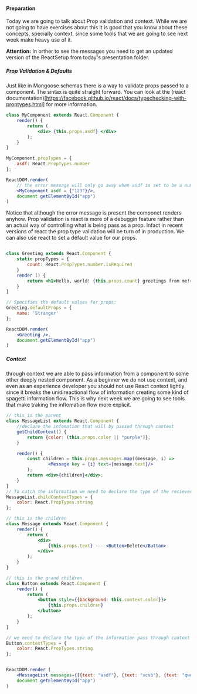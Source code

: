 #### Preparation
Today we are going to talk about Prop validation and context. While we are not going to have exercises about this it is good that you know about these concepts, specially context, since some tools that we are going to see next week make heavy use of it.

**Attention:** In orther to see the messages you need to get an updated version of the ReactSetup from today's presentation folder.


##### Prop Validation & Defaults
Just like in Mongoose schemas there is a way to validate props passed to a component. The sintax is quite straight forward.  You can look at the (react documentation)[https://facebook.github.io/react/docs/typechecking-with-proptypes.html] for more information.

```jsx
class MyComponent extends React.Component {
    render() {
        return (
            <div> {this.props.asdf} </div>
        );
    }
}

MyComponent.propTypes = {
    asdf: React.PropTypes.number
};

ReactDOM.render(
    // the error message will only go away when asdf is set to be a number
    <MyComponent asdf = {"123"}/>,
    document.getElementById("app")
)
```

Notice that although the error message is present the componet renders anyhow. Prop validation is react is more of a debuggin feature rather than an actual way of controlling what is being pass as a prop. Infact in recent versions of react the prop type validation will be turn of in production.
We can also use react to set a default value for our props.

```jsx

class Greeting extends React.Component {
    static propTypes = {
        count: React.PropTypes.number.isRequired
    }
    render () {
        return <h1>Hello, world! {this.props.count} greetings from me!</h1>;
    }
}

// Specifies the default values for props:
Greeting.defaultProps = {
    name: 'Stranger'
};

ReactDOM.render(
    <Greeting />,
    document.getElementById("app")
)
```

##### Context
through context we are able to pass information from a component to some other deeply nested component. As a beginner we do not use context, and even as an experience developer you should not use React context lightly since it breaks the unidireactional flow of information creating some kind of spagetti information flow. This is why next week we are going to see tools that make traking the inflomation flow more explicit.

```jsx
// this is the parent
class MessageList extends React.Component {
    //declare the infomation that will by passed through context
    getChildContext() {
        return {color: (this.props.color || "purple")};
    }

    render() {
        const children = this.props.messages.map((message, i) =>
                <Message key = {i} text={message.text}/>
        );
        return <div>{children}</div>;
    }
}
// To catch the information we need to declare the type of the recieved through context
MessageList.childContextTypes = {
    color: React.PropTypes.string
};

// this is the children
class Message extends React.Component {
    render() {
        return (
            <div>
                {this.props.text} --- <Button>Delete</Button>
            </div>
        );
    }
}

// this is the grand children
class Button extends React.Component {
    render() {
        return (
            <button style={{background: this.context.color}}>
                {this.props.children}
            </button>
        );
    }
}

// we need to declare the type of the information pass through context
Button.contextTypes = {
    color: React.PropTypes.string
};


ReactDOM.render (
    <MessageList messages={[{text: "asdf"}, {text: "xcvb"}, {text: "qwer"}]} color = "orange"/>,
    document.getElementById("app")
)
```
